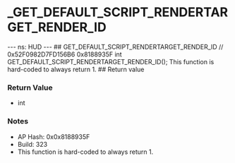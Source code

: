 # _GET_DEFAULT_SCRIPT_RENDERTARGET_RENDER_ID

--- ns: HUD --- ## GET_DEFAULT_SCRIPT_RENDERTARGET_RENDER_ID  // 0x52F0982D7FD156B6 0x8188935F int GET_DEFAULT_SCRIPT_RENDERTARGET_RENDER_ID();  This function is hard-coded to always return 1.  ## Return value

### Return Value
* int

### Notes
* AP Hash: 0x0x8188935F
* Build: 323
* This function is hard-coded to always return 1.

